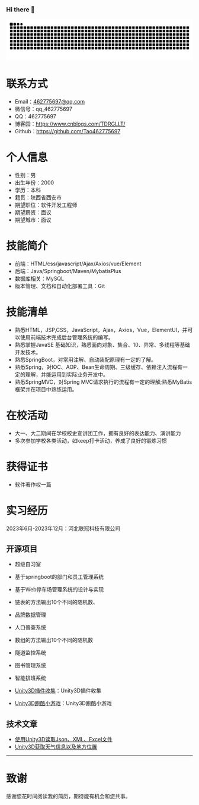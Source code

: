 ### Hi there 👋


![BEPb's github activity graph](https://raw.githubusercontent.com/BEPb/BEPb/output/github-contribution-grid-snake.svg)


# 联系方式

- Email：462775697@qq.com
- 微信号：qq_462775697
- QQ：462775697
- 博客园：https://www.cnblogs.com/TDRGLLT/
- Github：https://github.com/Tao462775697

# 个人信息
 
 - 性别：男
 - 出生年份：2000 
 - 学历：本科
 - 籍贯：陕西省西安市
 - 期望职位：软件开发工程师
 - 期望薪资：面议
 - 期望城市：面议

# 技能简介

- 前端：HTML/css/javascript/Ajax/Axios/vue/Element
- 后端：Java/Springboot/Maven/MybatisPlus
- 数据库相关：MySQL
- 版本管理、文档和自动化部署工具：Git

# 技能清单

- 熟悉HTML，JSP,CSS，JavaScript，Ajax，Axios，Vue，ElementUI，并可以使用前端技术完成后台管理系统的编写。
- 熟悉掌握JavaSE 基础知识，熟悉面向对象、集合、10、异常、多线程等基础开发技术。
- 熟悉SpringBoot，对常用注解、自动装配原理有一定的了解。
- 熟悉Spring，对IOC、AOP、Bean生命周期、三级缓存、依赖注入流程有一定的理解，并能运用到实际业务开发中。
- 熟悉SpringMVC，对Spring MVC请求执行的流程有一定的理解;熟悉MyBatis框架并在项目中熟练运用。

# 在校活动
 - 大一、大二期间在学校校史宣讲团工作，拥有良好的表达能力、演讲能力
 - 多次参加学校各类活动，如keep打卡活动，养成了良好的锻炼习惯

# 获得证书
 - 软件著作权一篇

# 实习经历
  2023年6月-2023年12月：河北联冠科技有限公司 
  
## 开源项目 
  - 超级自习室
  - 基于springboot的部门和员工管理系统
  - 基于Web停车场管理系统的设计与实现
  - 链表的方法输出10个不同的随机数、
  - 品牌数据管理
  - 人口普查系统
  - 数组的方法输出10个不同的随机数
  - 隧道监控系统
  - 图书管理系统
  - 智能排班系统

  
  - [Unity3D插件收集](https://github.com/764424567/Unity-plugin)：Unity3D插件收集
  - [Unity3D跑酷小游戏](https://github.com/764424567/Game_Parkour)：Unity3D跑酷小游戏

## 技术文章

- [使用Unity3D读取Json、XML、Excel文件](https://blog.csdn.net/q764424567/article/details/105976564)
- [Unity3D获取天气信息以及地方位置](https://blog.csdn.net/q764424567/article/details/105999041)
---      
# 致谢
感谢您花时间阅读我的简历，期待能有机会和您共事。
      





<!--
**Tao0707/Tao0707** is a ✨ _special_ ✨ repository because its `README.md` (this file) appears on your GitHub profile.

Here are some ideas to get you started:

- 🔭 I’m currently working on ...
- 🌱 I’m currently learning ...
- 👯 I’m looking to collaborate on ...
- 🤔 I’m looking for help with ...
- 💬 Ask me about ...
- 📫 How to reach me: ...
- 😄 Pronouns: ...
- ⚡ Fun fact: ...
-->
